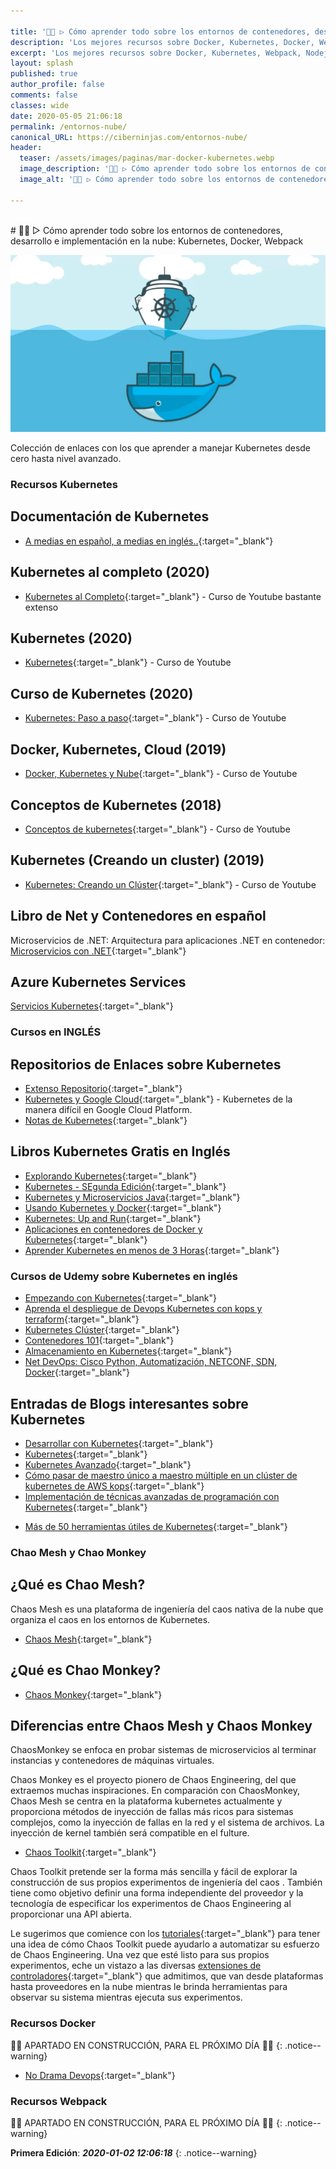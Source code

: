 ```yaml
---

title: '👨‍🚀 ▷ Cómo aprender todo sobre los entornos de contenedores, desarrollo e implementación en la nube: Kubernetes, Docker, Webpack..'
description: 'Los mejores recursos sobre Docker, Kubernetes, Docker, Webpack, Nodejs, AWS, Google Cloud, Azure'
excerpt: 'Los mejores recursos sobre Docker, Kubernetes, Webpack, Nodejs, AWS, Google Cloud, Azure'
layout: splash
published: true
author_profile: false
comments: false
classes: wide
date: 2020-05-05 21:06:18
permalink: /entornos-nube/
canonical_URL: https://ciberninjas.com/entornos-nube/
header:
  teaser: /assets/images/paginas/mar-docker-kubernetes.webp
  image_description: '👨‍🚀 ▷ Cómo aprender todo sobre los entornos de contenedores, desarrollo e implementación en la nube: Kubernetes, Docker, Webpack'
  image_alt: '👨‍🚀 ▷ Cómo aprender todo sobre los entornos de contenedores, desarrollo e implementación en la nube: Kubernetes, Docker, Webpack'

---
```


<br/>
# 👨‍🚀 ▷ Cómo aprender todo sobre los entornos de contenedores, desarrollo e implementación en la nube: Kubernetes, Docker, Webpack

![Cómo aprender todo sobre los entornos de contenedores, desarrollo e implementación en la nube: Kubernetes, Docker, Webpack](/assets/images/paginas/mar-docker-kubernetes.webp "Cómo aprender todo sobre los entornos de contenedores, desarrollo e implementación en la nube: Kubernetes, Docker, Webpack")

Colección de enlaces con los que aprender a manejar Kubernetes desde cero hasta nivel avanzado.

### **Recursos Kubernetes**

## Documentación de Kubernetes

- [A medias en español, a medias en inglés..](https://kubernetes.io/es/docs/concepts/){:target="_blank"}

## Kubernetes al completo (2020)

- [Kubernetes al Completo](https://www.youtube.com/playlist?list=PLkqaOL-oB94HdBAzDSC-o6iUUsGog8DtK){:target="_blank"} - Curso de Youtube bastante extenso

## Kubernetes (2020)

- [Kubernetes](https://www.youtube.com/playlist?list=PLpniwzKqlOID9NFFOrr6VR2wTWu9-Fuwh){:target="_blank"} - Curso de Youtube

## Curso de Kubernetes (2020)

- [Kubernetes: Paso a paso](https://www.youtube.com/playlist?list=PLrb1e2Mp6N_uJSNsV-7SqLFaBdImJsI5x){:target="_blank"} - Curso de Youtube

## Docker, Kubernetes, Cloud (2019)

- [Docker, Kubernetes y Nube](https://www.youtube.com/playlist?list=PLwH0tlWs8nkTQ8lNQ1usKML8pxAP4hEMH){:target="_blank"} - Curso de Youtube

## Conceptos de Kubernetes (2018)

- [Conceptos de kubernetes](https://www.youtube.com/playlist?list=PLo5G9g9vTlqk21Bj8GObMcTBrDPdBjbQ2){:target="_blank"} - Curso de Youtube

## Kubernetes (Creando un cluster) (2019)

- [Kubernetes: Creando un Clúster](https://www.youtube.com/playlist?list=PLCCODbPcjj1dgvwL6w2bg8uIyLqd1yaAD){:target="_blank"} - Curso de Youtube

## Libro de Net y Contenedores en español

Microservicios de .NET: Arquitectura para aplicaciones .NET en contenedor: [Microservicios con .NET](https://docs.microsoft.com/es-es/dotnet/architecture/microservices/){:target="_blank"}

## Azure Kubernetes Services

[Servicios Kubernetes](https://azure.microsoft.com/es-es/services/kubernetes-service/){:target="_blank"}

### Cursos en INGLÉS

## Repositorios de Enlaces sobre Kubernetes

- [Extenso Repositorio](https://github.com/ramitsurana/awesome-kubernetes#awesome-kubernetes){:target="_blank"}
- [Kubernetes y Google Cloud](https://github.com/kelseyhightower/kubernetes-the-hard-way#kubernetes-the-hard-way){:target="_blank"} - Kubernetes de la manera difícil en Google Cloud Platform.
- [Notas de Kubernetes](https://github.com/overnote/awesome-kubernetes-notes#awesome-kubernetes-notes){:target="_blank"}

## Libros Kubernetes Gratis en Inglés

- [Explorando Kubernetes](https://www.manning.com/books/exploring-kubernetes){:target="_blank"}
- [Kubernetes - SEgunda Edición](https://www.packtpub.com/free-ebooks/virtualization-and-cloud/kubernetes-cookbook-second-edition/9781788837606){:target="_blank"}
- [Kubernetes y Microservicios Java](https://leanpub.com/playing-with-java-microservices-on-k8s-and-ocp){:target="_blank"}
- [Usando Kubernetes y Docker](https://www.syncfusion.com/ebooks/using-netcore-docker-and-kubernetes-succinctly){:target="_blank"}
- [Kubernetes: Up and Run](https://k8s.vmware.com/kubernetes-up-and-running/){:target="_blank"}
- [Aplicaciones en contenedores de Docker y Kubernetes](https://azure.microsoft.com/es-es/resources/containerize-your-apps-with-docker-and-kubernetes/){:target="_blank"}
- [Aprender Kubernetes en menos de 3 Horas](https://www.freecodecamp.org/news/learn-kubernetes-in-under-3-hours-a-detailed-guide-to-orchestrating-containers-114ff420e882/){:target="_blank"}

### Cursos de Udemy sobre Kubernetes en inglés

- [Empezando con Kubernetes](https://www.udemy.com/course/kubernetes-getting-started/){:target="_blank"}
- [Aprenda el despliegue de Devops Kubernetes con kops y terraform](https://www.udemy.com/course/learn-devops-kubernetes-deployment-by-kops-and-terraform/){:target="_blank"}
- [Kubernetes Clúster](https://www.udemy.com/course/just-enough-kubernetes/){:target="_blank"}
- [Contenedores 101](https://www.udemy.com/course/containers-101/){:target="_blank"}
- [Almacenamiento en Kubernetes](https://www.udemy.com/course/portworx-fundamentals/){:target="_blank"}
- [Net DevOps: Cisco Python, Automatización, NETCONF, SDN, Docker](https://www.udemy.com/course/net-devops-cisco-python-automation-netconf-sdn-docker/){:target="_blank"}

## Entradas de Blogs interesantes sobre Kubernetes

- [Desarrollar con Kubernetes](https://kubernetes.io/blog/2018/05/01/developing-on-kubernetes/){:target="_blank"}
- [Kubernetes](https://medium.com/google-cloud/tagged/kubernetes){:target="_blank"}
- [Kubernetes Avanzado](https://engineering.opsgenie.com/advanced-kubernetes-objects-53f5e9bc0c28){:target="_blank"}
- [Cómo pasar de maestro único a maestro múltiple en un clúster de kubernetes de AWS kops](https://blenderfox.com/2018/01/23/how-to-move-from-single-master-to-multi-master-in-an-aws-kops-kubernetes-cluster/){:target="_blank"}
- [Implementación de técnicas avanzadas de programación con Kubernetes](https://blog.kublr.com/implementing-advanced-scheduling-techniques-with-kubernetes-a1d59aece87b){:target="_blank"}
<!-- https://hackernoon.com/top-10-kubernetes-tips-and-tricks-27528c2d0222 -->
- [Más de 50 herramientas útiles de Kubernetes](https://caylent.com/50-useful-kubernetes-tools){:target="_blank"}

### Chao Mesh y Chao Monkey

## **¿Qué es Chao Mesh?**

Chaos Mesh es una plataforma de ingeniería del caos nativa de la nube que organiza el caos en los entornos de Kubernetes.

- [Chaos Mesh](https://github.com/pingcap/chaos-mesh){:target="_blank"}

## **¿Qué es Chao Monkey?**

- [Chaos Monkey](https://en.wikipedia.org/wiki/Chaos_engineering){:target="_blank"}

## Diferencias entre Chaos Mesh y Chaos Monkey

ChaosMonkey se enfoca en probar sistemas de microservicios al terminar instancias y contenedores de máquinas virtuales.

Chaos Monkey es el proyecto pionero de Chaos Engineering, del que extraemos muchas inspiraciones. En comparación con ChaosMonkey, Chaos Mesh se centra en la plataforma kubernetes actualmente y proporciona métodos de inyección de fallas más ricos para sistemas complejos, como la inyección de fallas en la red y el sistema de archivos. La inyección de kernel también será compatible en el fulture.

- [Chaos Toolkit](https://docs.chaostoolkit.org/drivers/istio/){:target="_blank"}

Chaos Toolkit pretende ser la forma más sencilla y fácil de explorar la construcción de sus propios experimentos de ingeniería del caos . También tiene como objetivo definir una forma independiente del proveedor y la tecnología de especificar los experimentos de Chaos Engineering al proporcionar una API abierta.

Le sugerimos que comience con los [tutoriales](https://docs.chaostoolkit.org/reference/tutorial){:target="_blank"} para tener una idea de cómo Chaos Toolkit puede ayudarlo a automatizar su esfuerzo de Chaos Engineering. Una vez que esté listo para sus propios experimentos, eche un vistazo a las diversas [extensiones de controladores](https://chaostoolkit.org/extensions){:target="_blank"} que admitimos, que van desde plataformas hasta proveedores en la nube mientras le brinda herramientas para observar su sistema mientras ejecuta sus experimentos.

### **Recursos Docker**

👷‍♂️ APARTADO EN CONSTRUCCIÓN, PARA EL PRÓXIMO DÍA 👷‍♂️
{: .notice--warning}

- [No Drama Devops](https://nodramadevops.com/containers/){:target="_blank"}

### **Recursos Webpack**

👷‍♂️ APARTADO EN CONSTRUCCIÓN, PARA EL PRÓXIMO DÍA 👷‍♂️
{: .notice--warning}

**Primera Edición**: ***2020-01-02 12:06:18***
{: .notice--warning}
